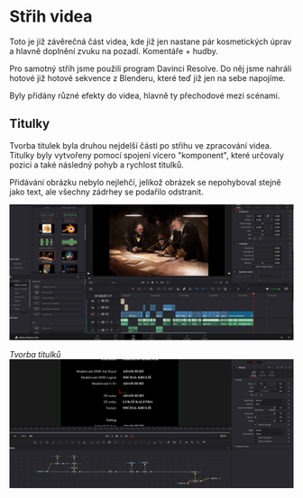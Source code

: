 # Střih videa

Toto je již závěrečná část videa, kde již jen nastane pár kosmetických úprav a hlavně doplnění zvuku na pozadí.
Komentáře + hudby.

Pro samotný střih jsme použili program Davinci Resolve. Do něj jsme nahráli hotové již hotové sekvence z Blenderu, které teď již jen na sebe napojíme.

Byly přidány různé efekty do videa, hlavně ty přechodové mezi scénami.

## Titulky

Tvorba titulek byla druhou nejdelší části po střihu ve zpracování videa.
Titulky byly vytvořeny pomocí spojení vícero "komponent", které určovaly pozici a také následný pohyb a rychlost titulků.

Přidávání obrázku nebylo nejlehčí, jelikož obrázek se nepohyboval stejně jako text, ale všechny zádrhey se podařilo odstranit.

![Davinci Resolve](../../public/ark/davinci.png)

*Tvorba titulků*
![Davinci Resolve Fusion](../../public/ark/titulky.png)